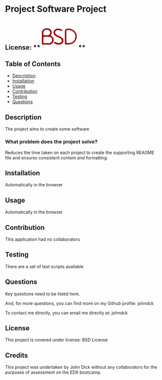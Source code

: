 
# Project Software Project

## License: ** ![MIT image](/BSD.png) **

## Table of Contents

- [Description](#Description)
- [Installation](#installation)
- [Usage](#Usage)
- [Contribution](#Contribution)
- [Testing](#Testing)
- [Questions](#Questions)

## Description

The project aims to create some software

### What problem does the project solve?

Reduces the time taken on each project to create the supporting README file and ensures consistent content and formatting.

## Installation

Automatically in the browser

## Usage

Automatically in the browser

## Contribution

This application had no collaborators

## Testing

There are a set of test scripts available

## Questions

Key questions need to be listed here.

And, for more questions, you can find more on my Github profile: johndck

To contact me directly, you can email me directly at: johndck

## **License**

This project is covered under license: BSD License

## Credits

This project was undertaken by John Dick without any collaborators for the purposes of assessment on the EDX bootcamp.
  